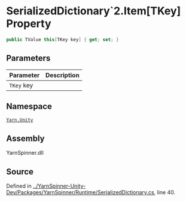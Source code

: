 # SerializedDictionary`2.Item[TKey] Property


```csharp
public TValue this[TKey key] { get; set; }
```

## Parameters
|Parameter|Description|
|:---|:---|
|`TKey` key||


## Namespace
[`Yarn.Unity`](/api/csharp/yarn.unity/README.md)

## Assembly
YarnSpinner.dll

## Source
Defined in [../YarnSpinner-Unity-Dev/Packages/YarnSpinner/Runtime/SerializedDictionary.cs](https://github.com/YarnSpinnerTool/YarnSpinner-Unity//blob/develop/Runtime/SerializedDictionary.cs#L40), line 40.
